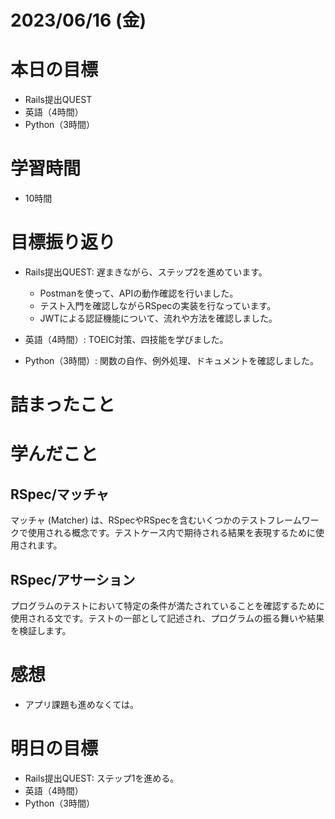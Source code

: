 # 2023/06/16 (金)

# 本日の目標

- Rails提出QUEST
- 英語（4時間）
- Python（3時間）


# 学習時間
- 10時間

# 目標振り返り

- Rails提出QUEST: 遅まきながら、ステップ2を進めています。
  - Postmanを使って、APIの動作確認を行いました。
  - テスト入門を確認しながらRSpecの実装を行なっています。
  - JWTによる認証機能について、流れや方法を確認しました。

- 英語（4時間）: TOEIC対策、四技能を学びました。

- Python（3時間）: 関数の自作、例外処理、ドキュメントを確認しました。

# 詰まったこと

# 学んだこと

## RSpec/マッチャ
マッチャ (Matcher) は、RSpecやRSpecを含むいくつかのテストフレームワークで使用される概念です。テストケース内で期待される結果を表現するために使用されます。

## RSpec/アサーション
プログラムのテストにおいて特定の条件が満たされていることを確認するために使用される文です。テストの一部として記述され、プログラムの振る舞いや結果を検証します。

# 感想

- アプリ課題も進めなくては。

# 明日の目標

- Rails提出QUEST: ステップ1を進める。
- 英語（4時間）
- Python（3時間）
